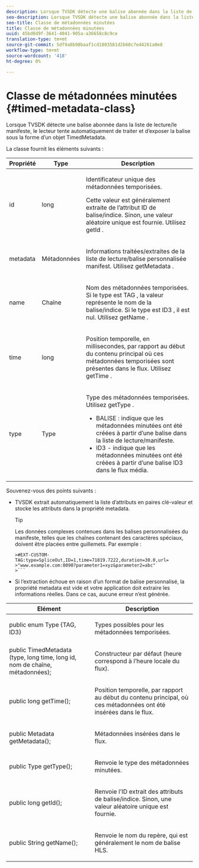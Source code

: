 ```yaml
---
description: Lorsque TVSDK détecte une balise abonnée dans la liste de lecture/le manifeste, le lecteur tente automatiquement de traiter et d’exposer la balise sous la forme d’un objet TimedMetadata.
seo-description: Lorsque TVSDK détecte une balise abonnée dans la liste de lecture/le manifeste, le lecteur tente automatiquement de traiter et d’exposer la balise sous la forme d’un objet TimedMetadata.
seo-title: Classe de métadonnées minutées
title: Classe de métadonnées minutées
uuid: 45bd0d9f-3641-4041-905a-a36658c8c9ce
translation-type: tm+mt
source-git-commit: 5df9a8b98baaf1cd1803581d2b60c7ed4261a0e8
workflow-type: tm+mt
source-wordcount: '418'
ht-degree: 0%

---
```



# Classe de métadonnées minutées {#timed-metadata-class}

Lorsque TVSDK détecte une balise abonnée dans la liste de lecture/le manifeste, le lecteur tente automatiquement de traiter et d’exposer la balise sous la forme d’un objet TimedMetadata.

La classe fournit les éléments suivants :

<table id="table_FFC56AC5B1E04DA99C9309C0223ABA90"> 
 <thead> 
  <tr> 
   <th colname="col1" class="entry"> Propriété </th> 
   <th colname="col02" class="entry"> Type </th> 
   <th colname="col2" class="entry"> Description </th> 
  </tr> 
 </thead>
 <tbody> 
  <tr> 
   <td colname="col1"> <span class="codeph"> id </span> </td> 
   <td colname="col02"> long </td> 
   <td colname="col2"> <p>Identificateur unique des métadonnées temporisées. </p> <p>Cette valeur est généralement extraite de l’attribut ID de balise/indice. Sinon, une valeur aléatoire unique est fournie. Utilisez <span class="codeph"> getId </span>. </p> </td> 
  </tr> 
  <tr> 
   <td colname="col1"> <span class="codeph"> metadata </span> </td> 
   <td colname="col02"> Métadonnées </td> 
   <td colname="col2"> <p>Informations traitées/extraites de la liste de lecture/balise personnalisée manifest. Utilisez <span class="codeph"> getMetadata </span>. </p> </td> 
  </tr> 
  <tr> 
   <td colname="col1"> <span class="codeph"> name </span> </td> 
   <td colname="col02"> Chaîne </td> 
   <td colname="col2"> <p>Nom des métadonnées temporisées. Si le type est <span class="codeph"> TAG </span>, la valeur représente le nom de la balise/indice. Si le type est <span class="codeph"> ID3 </span>, il est nul. Utilisez <span class="codeph"> getName </span>. </p> </td> 
  </tr> 
  <tr> 
   <td colname="col1"> <span class="codeph"> time </span> </td> 
   <td colname="col02"> long </td> 
   <td colname="col2"> <p>Position temporelle, en millisecondes, par rapport au début du contenu principal où ces métadonnées temporisées sont présentes dans le flux. Utilisez <span class="codeph"> getTime </span>. </p> </td> 
  </tr> 
  <tr> 
   <td colname="col1"> <span class="codeph"> type </span> </td> 
   <td colname="col02"> Type </td> 
   <td colname="col2"> <p>Type des métadonnées temporisées. Utilisez <span class="codeph"> getType </span>. 
     <ul id="ul_70FBFB33E9F846D8B38592560CCE9560"> 
      <li id="li_739D30561BFB4D9B97DF212E4880BA2C">BALISE : indique que les métadonnées minutées ont été créées à partir d’une balise dans la liste de lecture/manifeste. </li> 
      <li id="li_E785E1DEF1CC4D9DBE7764E5D05EFAFC">ID3 - indique que les métadonnées minutées ont été créées à partir d’une balise ID3 dans le flux média. </li> 
     </ul> </p> </td> 
  </tr> 
 </tbody> 
</table>

<!--<a id="section_737CC47997F74F80A3C5C6171ADE120E"></a>-->

Souvenez-vous des points suivants :

* TVSDK extrait automatiquement la liste d’attributs en paires clé-valeur et stocke les attributs dans la propriété metadata.

   >[!TIP]
   >
   >Les données complexes contenues dans les balises personnalisées du manifeste, telles que les chaînes contenant des caractères spéciaux, doivent être placées entre guillemets. Par exemple :
   >
   >
   ```
   >#EXT-CUSTOM-TAG:type=SpliceOut,ID=1,time=71819.7222,duration=30.0,url= 
   >"www.example.com:8090?parameter1=xyz&parameter2=abc"
   >```

* Si l’extraction échoue en raison d’un format de balise personnalisé, la propriété metadata est vide et votre application doit extraire les informations réelles. Dans ce cas, aucune erreur n’est générée.

<table id="table_1BAE98BF23F641A3A5709EBE37B327F6"> 
 <thead> 
  <tr> 
   <th colname="col1" class="entry"> Elément </th> 
   <th colname="col2" class="entry"> Description </th> 
  </tr> 
 </thead>
 <tbody> 
  <tr> 
   <td colname="col1"> <span class="codeph"> public enum Type {TAG, ID3} </span> </td> 
   <td colname="col2"> <p>Types possibles pour les métadonnées temporisées. </p> </td> 
  </tr> 
  <tr> 
   <td colname="col1"> <span class="codeph"> public TimedMetadata (type, long time, long id, nom de chaîne, métadonnées); </span> </td> 
   <td colname="col2"> <p>Constructeur par défaut (heure correspond à l’heure locale du flux). </p> </td> 
  </tr> 
  <tr> 
   <td colname="col1"> <span class="codeph"> public long getTime(); </span> </td> 
   <td colname="col2"> <p>Position temporelle, par rapport au début du contenu principal, où ces métadonnées ont été insérées dans le flux. </p> </td> 
  </tr> 
  <tr> 
   <td colname="col1"> <span class="codeph"> public Metadata getMetadata(); </span> </td> 
   <td colname="col2"> <p>Métadonnées insérées dans le flux. </p> </td> 
  </tr> 
  <tr> 
   <td colname="col1"> <span class="codeph"> public Type getType(); </span> </td> 
   <td colname="col2"> <p>Renvoie le type des métadonnées minutées. </p> </td> 
  </tr> 
  <tr> 
   <td colname="col1"> <span class="codeph"> public long getId(); </span> </td> 
   <td colname="col2"> <p>Renvoie l’ID extrait des attributs de balise/indice. Sinon, une valeur aléatoire unique est fournie. </p> </td> 
  </tr> 
  <tr> 
   <td colname="col1"> <span class="codeph"> public String getName(); </span> </td> 
   <td colname="col2"> <p>Renvoie le nom du repère, qui est généralement le nom de balise HLS. </p> </td> 
  </tr> 
 </tbody> 
</table>

